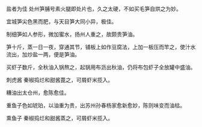 盐者为佳
处州笋脯号素火腿即处片也，久之太硬，不如买毛笋自烘之为妙。

宜城笋尖色黑而肥，与天目笋大同小异，极佳。

制细笋如人参形，微加蜜水，扬州人重之，故颇贵笋油。

笋十斤，蒸一日一夜，穿通其节，铺板上如作豆腐法，上加一板压而竿之，使汁水流出，加炒盐一两，便是笋油。

买虾子数斤，全秋油入锅熬之，起锅用布沥出秋油，仍将布包虾子全放罐中盛油。

刺虎酱
秦椒捣烂和甜酱蓖之，可屑虾米揽入。

糟油出太仓州，愈陈愈佳。

重鱼子色如琥珀，以油重为贵，出苏州孙春杨家愈新愈妙，陈则味变而油枯。

熏鱼子
秦椒捣烂和甜酱蒸之，可屑虾米揽入。